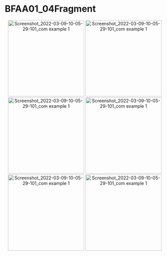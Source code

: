 # BFAA01_04Fragment

<p align="center">
<img width="240" alt="Screenshot_2022-03-09-10-05-29-101_com example 1" src="https://user-images.githubusercontent.com/32328761/168947286-8f006328-c0a0-485c-a761-fd6ca607120a.jpg">
  <img width="240" alt="Screenshot_2022-03-09-10-05-29-101_com example 1" src="https://user-images.githubusercontent.com/32328761/168947289-1c11c2eb-9f3a-433a-85e6-29a7df64163c.jpg">
  <img width="240" alt="Screenshot_2022-03-09-10-05-29-101_com example 1" src="https://user-images.githubusercontent.com/32328761/168947291-7ebdfd3f-17b5-4bfc-9e32-0038e7103f12.jpg">
  <img width="240" alt="Screenshot_2022-03-09-10-05-29-101_com example 1" src="https://user-images.githubusercontent.com/32328761/168947297-97f9c9e9-ceec-408c-ac44-badcbea1c47d.jpg">
  <img width="240" alt="Screenshot_2022-03-09-10-05-29-101_com example 1" src="https://user-images.githubusercontent.com/32328761/168947990-a62b987e-c5f7-4aea-a229-6d0b1f4cb43e.jpg">
  <img width="240" alt="Screenshot_2022-03-09-10-05-29-101_com example 1" src="https://user-images.githubusercontent.com/32328761/168947294-39f4a60d-f809-400f-ba89-cc699cf81efc.jpg">
